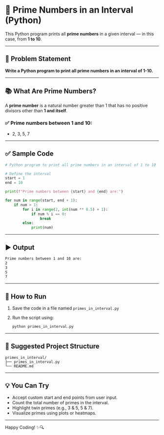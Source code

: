 # 🔢 Prime Numbers in an Interval (Python)

This Python program prints all **prime numbers** in a given interval — in this case, from **1 to 10**.

---

## 📌 Problem Statement

**Write a Python program to print all prime numbers in an interval of 1-10.**

---

## 📚 What Are Prime Numbers?

A **prime number** is a natural number greater than 1 that has no positive divisors other than **1 and itself**.

### ✅ Prime numbers between 1 and 10:
- 2, 3, 5, 7

---

## ✅ Sample Code

```python
# Python program to print all prime numbers in an interval of 1 to 10

# Define the interval
start = 1
end = 10

print(f"Prime numbers between {start} and {end} are:")

for num in range(start, end + 1):
    if num > 1:
        for i in range(2, int(num ** 0.5) + 1):
            if num % i == 0:
                break
        else:
            print(num)
```

---

## ▶️ Output

```bash
Prime numbers between 1 and 10 are:
2
3
5
7
```

---

## 🚀 How to Run

1. Save the code in a file named `primes_in_interval.py`
2. Run the script using:

   ```bash
   python primes_in_interval.py
   ```

---

## 📁 Suggested Project Structure

```
primes_in_interval/
├── primes_in_interval.py
└── README.md
```

---

## 💡 You Can Try

- Accept custom start and end points from user input.
- Count the total number of primes in the interval.
- Highlight twin primes (e.g., 3 & 5, 5 & 7).
- Visualize primes using plots or heatmaps.

---

Happy Coding! ✨🔍
